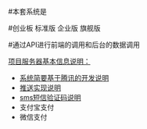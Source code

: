#本套系统是


#创业板 标准版 企业版 旗舰版

#通过API进行前端的调用和后台的数据调用



[项目服务器基本信息说明：](https://git.kjmobi.com/bbsoft/master/wikis/%E9%A1%B9%E7%9B%AE%E8%AF%B4%E6%98%8E%E5%9F%BA%E6%9C%AC%E4%BF%A1%E6%81%AF%E4%BB%A5%E5%8F%8A%E6%9C%8D%E5%8A%A1%E5%99%A8%E4%BF%A1%E6%81%AF)





*  [系统简要基于腾讯的开发说明](https://git.kjmobi.com/bbsoft/master/wikis/%E5%9F%BA%E4%BA%8E%E8%85%BE%E8%AE%AF%E4%BA%91%E7%9A%84%E5%BC%80%E5%8F%91)
* [推送实现说明](https://git.kjmobi.com/bbsoft/master/wikis/%E6%89%8B%E6%9C%BAapp-push%E6%8E%A8%E9%80%81%E6%B6%88%E6%81%AF%E6%8E%A8%E9%80%81)
* [ sms短信验证码说明](https://git.kjmobi.com/bbsoft/master/wikis/%E7%9F%AD%E4%BF%A1%E9%AA%8C%E8%AF%81%E7%A0%81%E5%AE%9E%E7%8E%B0%E8%AF%B4%E6%98%8E)
* 支付宝支付
* 微信支付